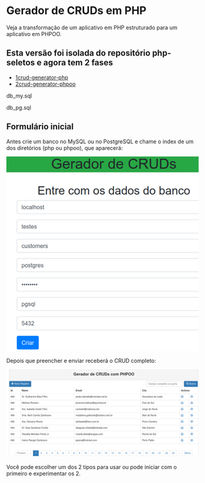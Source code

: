 # Gerador de CRUDs em PHP

Veja a transformação de um aplicativo em PHP estruturado para um aplicativo em PHPOO.

## Esta versão foi isolada do repositório php-seletos e agora tem 2 fases

- [1crud-generator-php](1crud-generator-php)
- [2crud-generator-phpoo](2crud-generator-phpoo)

db_my.sql

db_pg.sql

## Formulário inicial
Antes crie um banco no MySQL ou no PostgreSQL e chame o index de um dos diretórios (php ou phpoo), que aparecerá:

![](images/form.png)

Depois que preencher e enviar receberá o CRUD completo:

![](images/crud-generator.png)

Você pode escolher um dos 2 tipos para usar ou pode iniciar com o primeiro e experimentar os 2.
